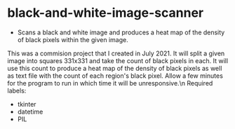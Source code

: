 # black-and-white-image-scanner
- Scans a black and white image and produces a heat map of the density of black pixels within the given image.

This was a commision project that I created in July 2021.
It will split a given image into squares 331x331 and take the count of black pixels in each. 
It will use this count to produce a heat map of the density of black pixels as well as text file with the count of each region's black pixel.
Allow a few minutes for the program to run in which time it will be unresponsive.\n
Required labels:
- tkinter
- datetime
- PIL
